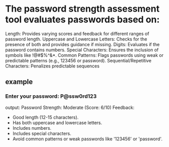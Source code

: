 
# The password strength assessment tool evaluates passwords based on:

   Length: Provides varying scores and feedback for different ranges of password length.
   Uppercase and Lowercase Letters: Checks for the presence of both and provides guidance if missing.
   Digits: Evaluates if the password contains numbers.
   Special Characters: Ensures the inclusion of symbols like !@#$%^&*.
   Common Patterns: Flags passwords using weak or predictable patterns (e.g., 123456 or password).
   Sequential/Repetitive Characters: Penalizes predictable sequences

## example

### Enter your password: P@ssw0rd123
output: 
Password Strength: Moderate (Score: 6/10)
Feedback:
- Good length (12-15 characters).
- Has both uppercase and lowercase letters.
- Includes numbers.
- Includes special characters.
- Avoid common patterns or weak passwords like '123456' or 'password'.

